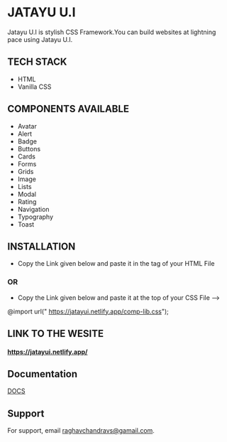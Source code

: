 
# JATAYU U.I

Jatayu U.I is stylish CSS Framework.You can build websites at lightning pace using Jatayu U.I.

## TECH STACK

- HTML
- Vanilla CSS



## COMPONENTS AVAILABLE

- Avatar
- Alert
- Badge
- Buttons
- Cards
- Forms
- Grids
- Image
- Lists
- Modal
- Rating
- Navigation
- Typography
- Toast
## INSTALLATION

- Copy the Link given below and paste it in the <head> tag of your HTML File 

<link rel="stylesheet" href="https://jatayui.netlify.app/comp-lib.css ">
                                
  ### OR    

- Copy the Link given below and paste it at the top of your CSS File -->

@import url(" https://jatayui.netlify.app/comp-lib.css");



## LINK TO THE WESITE 

#### https://jatayui.netlify.app/
## Documentation

[DOCS](https://jatayui.netlify.app/docs.html)


## Support

For support, email raghavchandravs@gamail.com.


